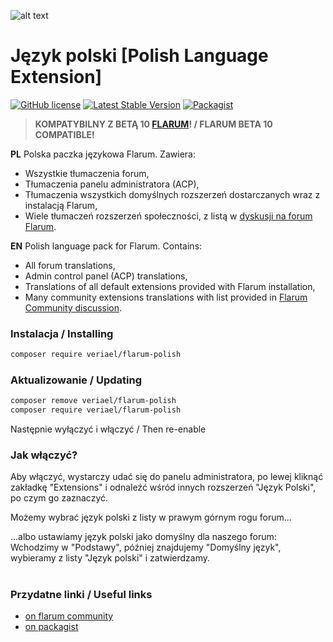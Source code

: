 ![alt text](https://i.imgur.com/WgUuAJf.png)
# Język polski [Polish Language Extension]

[![GitHub license](https://img.shields.io/badge/license-MIT-blue.svg)](https://github.com/Veriael/flarum-pl/blob/master/LICENSE) [![Latest Stable Version](https://img.shields.io/packagist/v/Veriael/flarum-polish.svg)](https://github.com/Veriael/flarum-pl)
[![Packagist](https://img.shields.io/packagist/dt/veriael/flarum-polish.svg)](https://packagist.org/packages/veriael/flarum-polish)

>**KOMPATYBILNY Z BETĄ 10 [FLARUM](https://flarum.org)! / FLARUM BETA 10 COMPATIBLE!**

**PL** Polska paczka językowa Flarum. Zawiera:

- Wszystkie tłumaczenia forum,
- Tłumaczenia panelu administratora (ACP),
- Tłumaczenia wszystkich domyślnych rozszerzeń dostarczanych wraz z instalacją Flarum,
- Wiele tłumaczeń rozszerzeń społeczności, z listą w [dyskusji na forum Flarum](https://discuss.flarum.org/d/6548-j-zyk-polski-polish-language-extension).

**EN** Polish language pack for Flarum. Contains:

- All forum translations,
- Admin control panel (ACP) translations,
- Translations of all default extensions provided with Flarum installation,
- Many community extensions translations with list provided in [Flarum Community discussion](https://discuss.flarum.org/d/6548-j-zyk-polski-polish-language-extension).

### Instalacja / Installing

```bash
composer require veriael/flarum-polish
```

### Aktualizowanie / Updating
```bash
composer remove veriael/flarum-polish
composer require veriael/flarum-polish
```

Następnie wyłączyć i włączyć / Then re-enable

### Jak włączyć?

Aby włączyć, wystarczy udać się do panelu administratora, po lewej kliknąć zakładkę "Extensions" i odnaleźć wśród innych rozszerzeń "Język Polski", po czym go zaznaczyć.

Możemy wybrać język polski z listy w prawym górnym rogu forum...

...albo ustawiamy język polski jako domyślny dla naszego forum:
Wchodzimy w "Podstawy", później znajdujemy "Domyślny język", wybieramy z listy "Język polski" i zatwierdzamy.

#
### Przydatne linki / Useful links

- [on flarum community](https://discuss.flarum.org/d/6548-j-zyk-polski-polish-language-extension)
- [on packagist](https://packagist.org/packages/veriael/flarum-polish)


